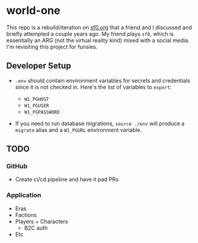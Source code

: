 # world-one

This repo is a rebuild/iteration on [sf0.org](sf0.org) that a friend and I
discussed and briefly attempted a couple years ago. My friend plays `sf0`, which
is essentially an ARG (not the virtual reality kind) mixed with a social media.
I'm revisiting this project for funsies.

## Developer Setup

- `.env` should contain environment variables for secrets and credentials since
   it is not checked in. Here's the list of variables to `export`:

   - `W1_PGHOST`
   - `W1_PGUSER`
   - `W1_PGPASSWORD`

- If you need to run database migrations, `source ./env` will produce a
`migrate` alias and a `W1_PGURL` environment variable.

## TODO

### GitHub

- Create ci/cd pipeline and have it pad PRs

### Application

- Eras
- Factions
- Players + Characters
    - B2C auth
- Etc

